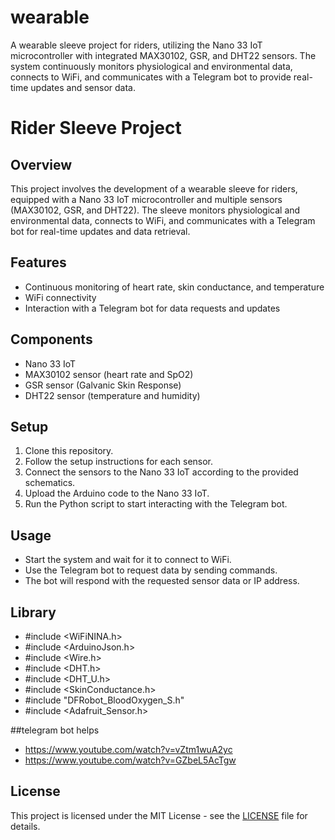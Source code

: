 # wearable
A wearable sleeve project for riders, utilizing the Nano 33 IoT microcontroller with integrated MAX30102, GSR, and DHT22 sensors. The system continuously monitors physiological and environmental data, connects to WiFi, and communicates with a Telegram bot to provide real-time updates and sensor data.


# Rider Sleeve Project

## Overview
This project involves the development of a wearable sleeve for riders, equipped with a Nano 33 IoT microcontroller and multiple sensors (MAX30102, GSR, and DHT22). The sleeve monitors physiological and environmental data, connects to WiFi, and communicates with a Telegram bot for real-time updates and data retrieval.

## Features
- Continuous monitoring of heart rate, skin conductance, and temperature
- WiFi connectivity
- Interaction with a Telegram bot for data requests and updates

## Components
- Nano 33 IoT
- MAX30102 sensor (heart rate and SpO2)
- GSR sensor (Galvanic Skin Response)
- DHT22 sensor (temperature and humidity)

## Setup
1. Clone this repository.
2. Follow the setup instructions for each sensor.
3. Connect the sensors to the Nano 33 IoT according to the provided schematics.
4. Upload the Arduino code to the Nano 33 IoT.
5. Run the Python script to start interacting with the Telegram bot.

## Usage
- Start the system and wait for it to connect to WiFi.
- Use the Telegram bot to request data by sending commands.
- The bot will respond with the requested sensor data or IP address.

## Library
- #include <WiFiNINA.h>
- #include <ArduinoJson.h>
- #include <Wire.h>
- #include <DHT.h>
- #include <DHT_U.h>
- #include <SkinConductance.h>
- #include "DFRobot_BloodOxygen_S.h"
- #include <Adafruit_Sensor.h>

##telegram bot helps
- https://www.youtube.com/watch?v=vZtm1wuA2yc
- https://www.youtube.com/watch?v=GZbeL5AcTgw

## License
This project is licensed under the MIT License - see the [LICENSE](LICENSE) file for details.


